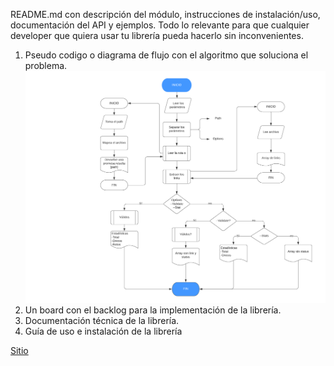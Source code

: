 README.md con descripción del módulo, instrucciones de instalación/uso, documentación del API y ejemplos. Todo lo relevante para que cualquier developer que quiera usar tu librería pueda hacerlo sin inconvenientes.

1. Pseudo codigo o diagrama de flujo con el algoritmo que soluciona el problema.
![Diagrama de flujo](https://github.com/ReginaOrozco/GDL004-md-links/blob/master/Diagrama%20de%20flujo%20md%20links.png)
2. Un board con el backlog para la implementación de la librería.
3. Documentación técnica de la librería.
4. Guía de uso e instalación de la librería

[Sitio](https://reginaorozco.github.io/GDL004-md-links/)
